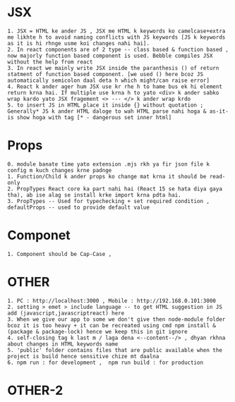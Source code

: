 # JSX
    1. JSX = HTML ke ander JS , JSX me HTML k keywords ko camelcase+extra me likhte h to avoid naming conflicts with JS keywords [JS k keywords as it is hi rhnge usme koi changes nahi hai].
    2. In react components are of 2 type -- class based & function based , now majorly function based component is used. Bebble compiles JSX without the help from react
    3. In react we mainly write JSX inside the paranthesis () of return statment of function based component. [we used () here bcoz JS automatically semicolon daal deta h which might/can raise error]
    4. React k ander ager hum JSX use kr rhe h to hame bus ek hi element return krna hai. If multiple use krna h to yato <div> k ander sabko wrap kardo yato JSX fragement <> --- </> k ander wrap krdo
    5. to insert JS in HTML place it inside {} without quotation ; Generally* JS k ander HTML daloge to wah HTML parse nahi hoga & as-it-is show hoga with tag [* - dangerous set inner html]

# Props
    0. module banate time yato extension .mjs rkh ya fir json file k config m kuch changes krne padnge
    1. Function/Child k ander props ko change mat krna it should be read-only
    2. PropTypes React core ka part nahi hai (React 15 se hata diya gaya tha), ab ise alag se install krke import krna pdta hai. 
    3. PropTypes -- Used for typechecking + set required condition , defaultProps -- used to provide default value

# Componet
    1. Component should be Cap-Case , 

# OTHER
    1. PC : http://localhost:3000 , Mobile : http://192.168.0.101:3000
    2. setting > emet > include language -- to get HTML suggestion in JS add (javascript,javascriptreact) here
    3. When we give our app to some we don't give then node-module folder bcoz it is too heavy + it can be recreated using cmd npm install & (package & package-lock) hence we keep this in git ignore
    4. self-closing tag k last m / laga dena <--content--/> , dhyan rkhna about changes in HTML keywords name
    5. 'public' folder contains files that are public available when the project is build hence sensitive chize mt daalna
    6. npm run : for development ,  npm run build : for production

# OTHER-2